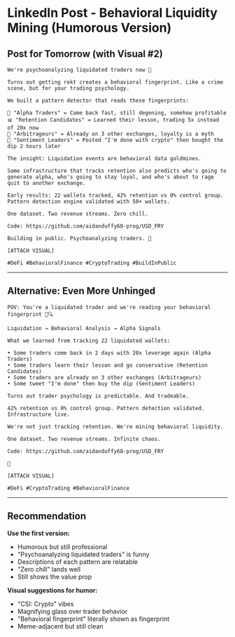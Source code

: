 # LinkedIn Post - Behavioral Liquidity Mining (Humorous Version)

## Post for Tomorrow (with Visual #2)

```
We're psychoanalyzing liquidated traders now 🧠

Turns out getting rekt creates a behavioral fingerprint. Like a crime scene, but for your trading psychology.

We built a pattern detector that reads these fingerprints:

🎯 "Alpha Traders" = Came back fast, still degening, somehow profitable
📊 "Retention Candidates" = Learned their lesson, trading 5x instead of 20x now
🔄 "Arbitrageurs" = Already on 3 other exchanges, loyalty is a myth
📱 "Sentiment Leaders" = Posted "I'm done with crypto" then bought the dip 2 hours later

The insight: Liquidation events are behavioral data goldmines.

Same infrastructure that tracks retention also predicts who's going to generate alpha, who's going to stay loyal, and who's about to rage quit to another exchange.

Early results: 22 wallets tracked, 42% retention vs 0% control group. Pattern detection engine validated with 50+ wallets.

One dataset. Two revenue streams. Zero chill.

Code: https://github.com/aidanduffy68-prog/USD_FRY

Building in public. Psychoanalyzing traders. 🍟

[ATTACH VISUAL]

#DeFi #BehavioralFinance #CryptoTrading #BuildInPublic
```

---

## Alternative: Even More Unhinged

```
POV: You're a liquidated trader and we're reading your behavioral fingerprint 🧠🔍

Liquidation → Behavioral Analysis → Alpha Signals

What we learned from tracking 22 liquidated wallets:

• Some traders come back in 2 days with 20x leverage again (Alpha Traders)
• Some traders learn their lesson and go conservative (Retention Candidates)  
• Some traders are already on 3 other exchanges (Arbitrageurs)
• Some tweet "I'm done" then buy the dip (Sentiment Leaders)

Turns out trader psychology is predictable. And tradeable.

42% retention vs 0% control group. Pattern detection validated. Infrastructure live.

We're not just tracking retention. We're mining behavioral liquidity.

One dataset. Two revenue streams. Infinite chaos.

Code: https://github.com/aidanduffy68-prog/USD_FRY

🍟

[ATTACH VISUAL]

#DeFi #CryptoTrading #BehavioralFinance
```

---

## Recommendation

**Use the first version:**
- Humorous but still professional
- "Psychoanalyzing liquidated traders" is funny
- Descriptions of each pattern are relatable
- "Zero chill" lands well
- Still shows the value prop

**Visual suggestions for humor:**
- "CSI: Crypto" vibes
- Magnifying glass over trader behavior
- "Behavioral fingerprint" literally shown as fingerprint
- Meme-adjacent but still clean
